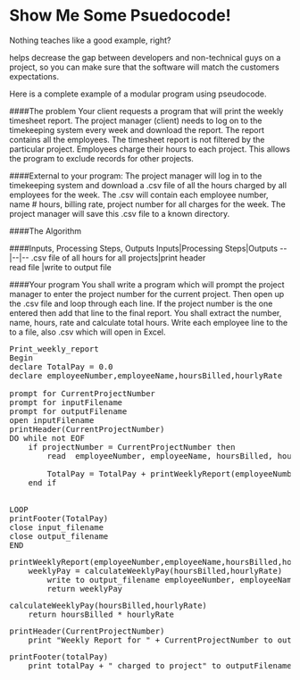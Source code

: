 # Show Me Some Psuedocode!

Nothing teaches like a good example, right?

helps decrease the gap between developers and non-technical guys on a project, so you can make sure that the software will match the customers expectations.


Here is a complete example of a modular program using pseudocode.

####The problem
Your client requests a program that will print the weekly timesheet report. The project manager (client) needs to log on to the timekeeping system every week and download the report. The report contains all the employees. The timesheet report is not filtered by the particular project. Employees charge their hours to each project. This allows the program to exclude records for other projects.

####External to your program:
The project manager will log in to the timekeeping system and download a .csv file of all the hours charged by all employees for the week. The .csv will contain each employee number, name # hours, billing rate, project number for all charges for the week. The project manager will save this .csv file to a known directory.

####The Algorithm

####Inputs, Processing Steps, Outputs
Inputs|Processing Steps|Outputs
--|--|--
.csv file of all hours for all projects|print header<br>read file |write to output file


####Your program
You shall write a program which will prompt the project manager to enter the project number for the current project.
Then open up the .csv file and loop through each line. 
If the project number is the one entered then add that line to the final report. You shall extract the number, name, hours,  rate and calculate total hours. Write each employee line to the to a file, also .csv which will open in Excel.
<pre>Print_weekly_report
Begin
declare TotalPay = 0.0
declare employeeNumber,employeeName,hoursBilled,hourlyRate

prompt for CurrentProjectNumber
prompt for inputFilename
prompt for outputFilename
open inputFilename
printHeader(CurrentProjectNumber)
DO while not EOF
    if projectNumber = CurrentProjectNumber then
        read  employeeNumber, employeeName, hoursBilled, hourlyRate
        
        TotalPay = TotalPay + printWeeklyReport(employeeNumber,employeeName,hoursBilled,hourlyRate)
    end if
 

LOOP
printFooter(TotalPay)
close input_filename
close output_filename
END</pre>

<pre>printWeeklyReport(employeeNumber,employeeName,hoursBilled,hourlyRate)
    weeklyPay = calculateWeeklyPay(hoursBilled,hourlyRate)
        write to output_filename employeeNumber, employeeName, weeklyPay
        return weeklyPay
</pre>
<pre>calculateWeeklyPay(hoursBilled,hourlyRate)
    return hoursBilled * hourlyRate
</pre>

<pre>printHeader(CurrentProjectNumber)
    print "Weekly Report for " + CurrentProjectNumber to outputFilename
</pre>    

<pre>printFooter(totalPay)
    print totalPay + " charged to project" to outputFilename
</pre>